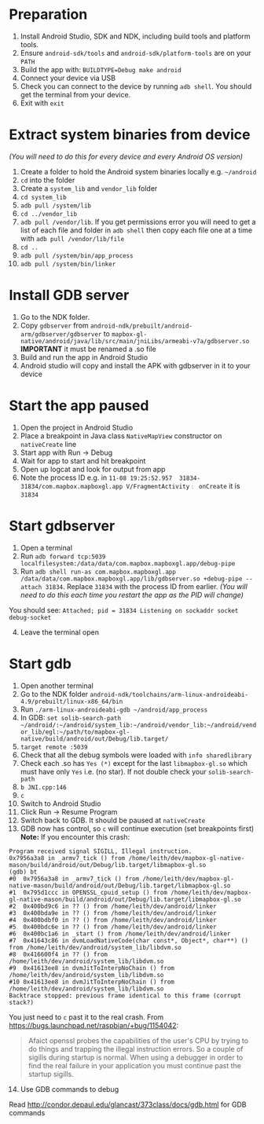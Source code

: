 # Preparation

1. Install Android Studio, SDK and NDK, including build tools and platform tools.
2. Ensure `android-sdk/tools` and `android-sdk/platform-tools` are on your `PATH`
2. Build the app with: `BUILDTYPE=Debug make android`
3. Connect your device via USB
4. Check you can connect to the device by running `adb shell`. You should get the terminal from your device.
5. Exit with `exit`

# Extract system binaries from device
_(You will need to do this for every device and every Android OS version)_

1. Create a folder to hold the Android system binaries locally e.g. `~/android`
2. `cd` into the folder
3. Create a `system_lib` and `vendor_lib` folder
4. `cd system_lib`
5. `adb pull /system/lib`
6. `cd ../vendor_lib`
7. `adb pull /vendor/lib`. If you get permissions error you will need to get a list of each file and folder in `adb shell` then copy each file one at a time with `adb pull /vendor/lib/file`
8. `cd ..`
9. `adb pull /system/bin/app_process`
9. `adb pull /system/bin/linker`

# Install GDB server

1. Go to the NDK folder.
2. Copy `gdbserver` from `android-ndk/prebuilt/android-arm/gdbserver/gdbserver` to `mapbox-gl-native/android/java/lib/src/main/jniLibs/armeabi-v7a/gdbserver.so`
**IMPORTANT** it must be renamed a .so file
3. Build and run the app in Android Studio
4. Android studio will copy and install the APK with gdbserver in it to your device

# Start the app paused

1. Open the project in Android Studio
2. Place a breakpoint in Java class `NativeMapView` constructor on `nativeCreate` line
3. Start app with Run -> Debug
4. Wait for app to start and hit breakpoint
5. Open up logcat and look for output from app
6. Note the process ID e.g. in `11-08 19:25:52.957  31834-31834/com.mapbox.mapboxgl.app V/FragmentActivity﹕ onCreate` it is `31834`

# Start gdbserver

1. Open a terminal
2. Run `adb forward tcp:5039 localfilesystem:/data/data/com.mapbox.mapboxgl.app/debug-pipe`
3. Run `adb shell run-as com.mapbox.mapboxgl.app /data/data/com.mapbox.mapboxgl.app/lib/gdbserver.so +debug-pipe --attach 31834`. Replace `31834` with the process ID from earlier.
_(You will need to do this each time you restart the app as the PID will change)_

You should see:
`Attached; pid = 31834
Listening on sockaddr socket debug-socket`

4. Leave the terminal open

# Start gdb

1. Open another terminal
2. Go to the NDK folder `android-ndk/toolchains/arm-linux-androideabi-4.9/prebuilt/linux-x86_64/bin`
3. Run `./arm-linux-androideabi-gdb ~/android/app_process`
4. In GDB: `set solib-search-path ~/android/:~/android/system_lib:~/android/vendor_lib:~/android/vendor_lib/egl:~/path/to/mapbox-gl-native/build/android/out/Debug/lib.target/`
5. `target remote :5039`
6. Check that all the debug symbols were loaded with `info sharedlibrary`
7. Check each .so has `Yes (*)` except for the last `libmapbox-gl.so` which must have only `Yes` i.e. (no star). If not double check your `solib-search-path`
8. `b JNI.cpp:146`
9. `c`
10. Switch to Android Studio
11. Click Run -> Resume Program
12. Switch back to GDB. It should be paused at `nativeCreate`
13. GDB now has control, so `c` will continue execution (set breakpoints first)
**Note:**
If you encounter this crash:
```
Program received signal SIGILL, Illegal instruction.
0x7956a3a8 in _armv7_tick () from /home/leith/dev/mapbox-gl-native-mason/build/android/out/Debug/lib.target/libmapbox-gl.so
(gdb) bt
#0  0x7956a3a8 in _armv7_tick () from /home/leith/dev/mapbox-gl-native-mason/build/android/out/Debug/lib.target/libmapbox-gl.so
#1  0x795d1ccc in OPENSSL_cpuid_setup () from /home/leith/dev/mapbox-gl-native-mason/build/android/out/Debug/lib.target/libmapbox-gl.so
#2  0x400bd9c6 in ?? () from /home/leith/dev/android/linker
#3  0x400bda9e in ?? () from /home/leith/dev/android/linker
#4  0x400bdbf0 in ?? () from /home/leith/dev/android/linker
#5  0x400bdc6e in ?? () from /home/leith/dev/android/linker
#6  0x400bc1a6 in _start () from /home/leith/dev/android/linker
#7  0x41643c86 in dvmLoadNativeCode(char const*, Object*, char**) () from /home/leith/dev/android/system_lib/libdvm.so
#8  0x416600f4 in ?? () from /home/leith/dev/android/system_lib/libdvm.so
#9  0x41613ee8 in dvmJitToInterpNoChain () from /home/leith/dev/android/system_lib/libdvm.so
#10 0x41613ee8 in dvmJitToInterpNoChain () from /home/leith/dev/android/system_lib/libdvm.so
Backtrace stopped: previous frame identical to this frame (corrupt stack?)
```
You just need to `c` past it to the real crash. From https://bugs.launchpad.net/raspbian/+bug/1154042:
> Afaict openssl probes the capabilities of the user's CPU by trying to do things and trapping the illegal instruction errors. So a couple of sigills during startup is normal. When using a debugger in order to find the real failure in your application you must continue past the startup sigills.
14. Use GDB commands to debug

Read http://condor.depaul.edu/glancast/373class/docs/gdb.html for GDB commands
